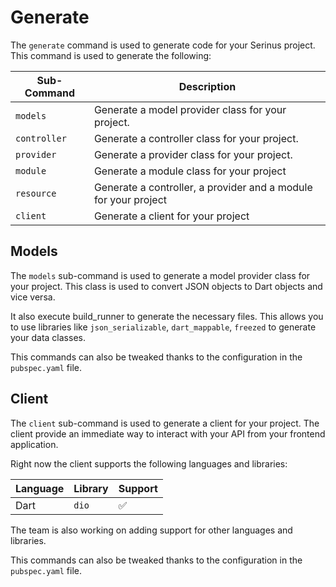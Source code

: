 # Generate

The `generate` command is used to generate code for your Serinus project. This command is used to generate the following:

| Sub-Command | Description |
| --- | --- |
| `models` | Generate a model provider class for your project. |
| `controller` | Generate a controller class for your project. |
| `provider` | Generate a provider class for your project. |
| `module` | Generate a module class for your project |
| `resource` | Generate a controller, a provider and a module for your project |
| `client` | Generate a client for your project |

## Models

The `models` sub-command is used to generate a model provider class for your project. This class is used to convert JSON objects to Dart objects and vice versa.

It also execute build_runner to generate the necessary files. This allows you to use libraries like `json_serializable`, `dart_mappable`, `freezed` to generate your data classes.

This commands can also be tweaked thanks to the configuration in the `pubspec.yaml` file.

## Client

The `client` sub-command is used to generate a client for your project.
The client provide an immediate way to interact with your API from your frontend application.

Right now the client supports the following languages and libraries:

| Language | Library | Support |
| --- | --- | ------ |
| Dart | `dio` | ✅ |

The team is also working on adding support for other languages and libraries.

This commands can also be tweaked thanks to the configuration in the `pubspec.yaml` file.
